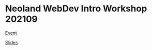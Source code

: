 # Neoland WebDev Intro Workshop 202109

[Event](https://www.eventbrite.es/e/entradas-curso-100-gratis-introduccion-al-web-development-169988424955)

[Slides](https://docs.google.com/presentation/d/1weaevjSlcevP8CPPhVtUHePGSVurI2VH6syXu9FsOt4/edit?usp=sharing)